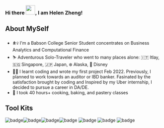 ### Hi there <img src="https://raw.githubusercontent.com/MartinHeinz/MartinHeinz/master/wave.gif" width="30px">, I am Helen Zheng!

## About MySelf
* ⛹️‍♀️ I'm a Babson College Senior Student concentrates on Business Analytics and Computational Finance
* ⛷ Adventurous Solo-Traveler who went to many places alone: 🇮🇹 Itlay, 🇸🇬 Singapore, 🇯🇵 Japan, ❄️ Alaska, 🏰 Disney
* 👩‍💻 I learnt coding and wrote my first project Feb 2022. Previously, I planned to work towards an auditor or IBD banker. Fasinated by the satisfaction brought by coding and Inspired by my Uber internship, I decided to pursue a career in DA/DE.
* 🍳 I took 40 hours+ cooking, baking, and pastery classes

## Tool Kits
<img src="https://badges.aleen42.com/src/javascript.svg" alt="badge"/><img src="https://badges.aleen42.com/src/photoshop.svg" alt="badge"/><img src="https://badges.aleen42.com/src/python.svg" alt="badge"/><img src="https://badges.aleen42.com/src/microsoft.svg" alt="badge"/> <img src="https://badges.aleen42.com/src/hive.svg" alt="badge"/> <img src="https://badges.aleen42.com/src/googlecloud.svg" alt="badge"/> <img src="https://badges.aleen42.com/src/ApacheHadoop.svg" alt="badge"/> 

 
